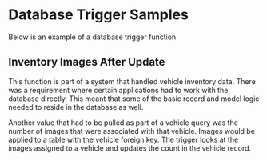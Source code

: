 # Database Trigger Samples

Below is an example of a database trigger function

## Inventory Images After Update

This function is part of a system that handled vehicle inventory data. There was a requirement where certain 
applications had to work with the database directly.  This meant that some of the basic record and model logic needed
to reside in the database as well. 

Another value that had to be pulled as part of a vehicle query was the number of images that were associated with that
vehicle. Images would be applied to a table with the vehicle foreign key. The trigger looks at the images assigned to a
vehicle and updates the count in the vehicle record.
